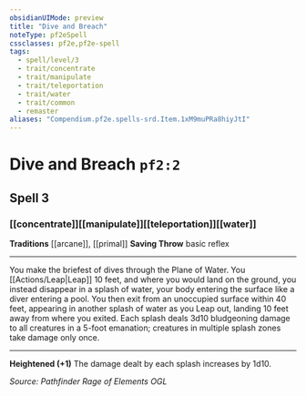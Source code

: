 ```yaml
---
obsidianUIMode: preview
title: "Dive and Breach"
noteType: pf2eSpell
cssclasses: pf2e,pf2e-spell
tags:
  - spell/level/3
  - trait/concentrate
  - trait/manipulate
  - trait/teleportation
  - trait/water
  - trait/common
  - remaster
aliases: "Compendium.pf2e.spells-srd.Item.1xM9muPRa8hiyJtI" 
---
```

# Dive and Breach  `pf2:2`  
## Spell 3
### [[concentrate]][[manipulate]][[teleportation]][[water]]
**Traditions** [[arcane]], [[primal]]
**Saving Throw** basic reflex
* * * 
You make the briefest of dives through the Plane of Water. You [[Actions/Leap|Leap]] 10 feet, and where you would land on the ground, you instead disappear in a splash of water, your body entering the surface like a diver entering a pool. You then exit from an unoccupied surface within 40 feet, appearing in another splash of water as you Leap out, landing 10 feet away from where you exited. Each splash deals 3d10 bludgeoning damage to all creatures in a 5-foot emanation; creatures in multiple splash zones take damage only once.

* * *

**Heightened (+1)** The damage dealt by each splash increases by 1d10.

*Source: Pathfinder Rage of Elements*
*OGL*